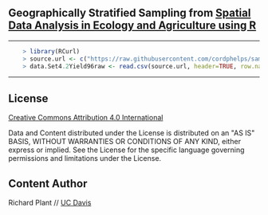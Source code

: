 



## Geographically Stratified Sampling from [Spatial Data Analysis in Ecology and Agriculture using R](http://www.plantsciences.ucdavis.edu/plant/sda.htm)

---


```R
	> library(RCurl)
	> source.url <- c("https://raw.githubusercontent.com/cordphelps/samplingExtract/master/Set4.296wheatyield.csv")
	> data.Set4.2Yield96raw <- read.csv(source.url, header=TRUE, row.names=NULL)
```
---


## License
[Creative Commons Attribution 4.0 International](https://creativecommons.org/licenses/by/4.0/)

Data and Content distributed under the License is distributed on an "AS IS" BASIS, WITHOUT WARRANTIES OR CONDITIONS OF ANY KIND, either express or implied. See the License for the specific language governing permissions and limitations under the License.


## Content Author
 Richard Plant // [UC Davis](http://www.plantsciences.ucdavis.edu/plant/index.htm)








 





